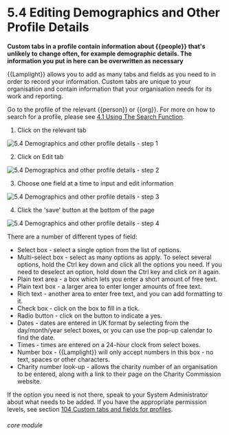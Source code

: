 # 5.4 Editing Demographics and Other Profile Details

**Custom tabs in a profile contain information about {{people}} that's unlikely to change often, for example demographic details. The information you put in here can be overwritten as necessary**

{{Lamplight}} allows you to add as many tabs and fields as you need to in order to record your information. Custom tabs are unique to your organisation and contain information that your organisation needs for its work and reporting. 

Go to the profile of the relevant {{person}} or {{org}}. For more on how to search for a profile, please see [4.1 Using The Search Function](/help/index/p/4.1). 
 

1. Click on the relevant tab

![5.4 Demographics and other profile details - step 1](5.4_Demographics_and_other_profile_details_im_1.png)

2. Click on Edit tab

![5.4 Demographics and other profile details - step 2](5.4_Demographics_and_other_profile_details_im_2.png)

3. Choose one field at a time to input and edit information

![5.4 Demographics and other profile details - step 3](5.4_Demographics_and_other_profile_details_im_3.png)

4. Click the &#039;save&#039; button at the bottom of the page

![5.4 Demographics and other profile details - step 4](5.4_Demographics_and_other_profile_details_im_4.png)

There are a number of different types of field:
- Select box - select a single option from the list of options.
- Multi-select box - select as many options as apply. To select several options, hold the Ctrl key down and click all the options you need. If you need to deselect an option, hold down the Ctrl key and click on it again. 
- Plain text area - a box which lets you enter a short amount of free text.
- Plain text box - a larger area to enter longer amounts of free text.
- Rich text - another area to enter free text, and you can add formatting to it.
- Check box - click on the box to fill in a tick.
- Radio button - click on the button to indicate a yes.
- Dates - dates are entered in UK format by selecting from the day/month/year select boxes, or you can use the pop-up calendar to find the date.
- Times - times are entered on a 24-hour clock from select boxes.
- Number box - {{Lamplight}} will only accept numbers in this box - no text, spaces or other characters.
- Charity number look-up - allows the charity number of an organisation to be entered, along with a link to their page on the Charity Commission website.

If the option you need is not there, speak to your System Administrator about what needs to be added. If you have the appropriate permission levels, see section [104 Custom tabs and fields for profiles](/help/index/p/104). 



###### core module
